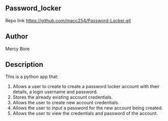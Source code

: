 ## Password_locker
Repo link https://github.com/macc254/Password-Locker.git

## Author
Mercy Bore

## Description
This is a python app that:
1. Allows a user to create  to create a password locker account with their details, a login username and password.
2. Stores the already existing account credentials.
3. Allows the user to create new account credentials.
4. Allows the user to input a password for the new account being created.
5. Allows the user to view the credentials and password of the account.